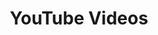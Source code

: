 ---
iconSrc: "/images/icons/purple-youtube.png"
title: "YouTube Videos"
subtext: "NavCoin YouTube Assets"
downloadUrl: "https://www.youtube.com/channel/UCjDs4JceVSsaeCyvkA9cWCg/videos"
---